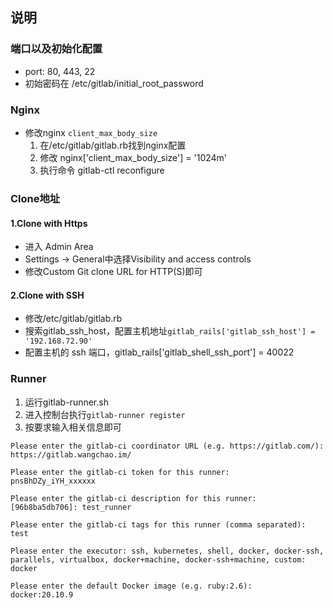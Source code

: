 ## 说明

### 端口以及初始化配置
  * port: 80, 443, 22
  * 初始密码在 /etc/gitlab/initial_root_password

### Nginx
  * 修改nginx `client_max_body_size`
    1. 在/etc/gitlab/gitlab.rb找到nginx配置
    2. 修改 nginx['client_max_body_size'] = '1024m'
    3. 执行命令 gitlab-ctl reconfigure

### Clone地址
#### 1.Clone with Https
  * 进入 Admin Area
  * Settings -> General中选择Visibility and access controls
  * 修改Custom Git clone URL for HTTP(S)即可

#### 2.Clone with SSH
  * 修改/etc/gitlab/gitlab.rb
  * 搜索gitlab_ssh_host，配置主机地址`gitlab_rails['gitlab_ssh_host'] = '192.168.72.90'`
  * 配置主机的 ssh 端口，gitlab_rails['gitlab_shell_ssh_port'] = 40022


### Runner
  1. 运行gitlab-runner.sh
  2. 进入控制台执行`gitlab-runner register`
  3. 按要求输入相关信息即可
  ```
  Please enter the gitlab-ci coordinator URL (e.g. https://gitlab.com/):
  https://gitlab.wangchao.im/

  Please enter the gitlab-ci token for this runner:
  pnsBhDZy_iYH_xxxxxx

  Please enter the gitlab-ci description for this runner:
  [96b8ba5db706]: test_runner

  Please enter the gitlab-ci tags for this runner (comma separated):
  test

  Please enter the executor: ssh, kubernetes, shell, docker, docker-ssh, parallels, virtualbox, docker+machine, docker-ssh+machine, custom:
  docker

  Please enter the default Docker image (e.g. ruby:2.6):
  docker:20.10.9

  ```
